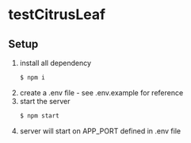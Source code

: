 # testCitrusLeaf

## Setup

1. install all dependency
   ```bash
   $ npm i
   ```
2. create a .env file - see .env.example for reference
3. start the server
   ```bash
   $ npm start
   ```
4. server will start on APP_PORT defined in .env file
